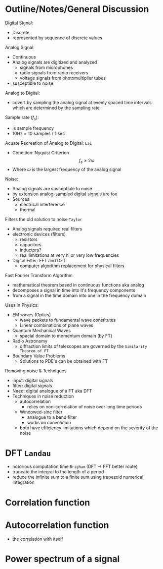 # Outline/Notes/General Discussion

Digital Signal:

- Discrete
- represented by sequence of discrete values

Analog Signal:

- Continuous
- Analog signals are digitized and analyzed
  - signals from microphones
  - radio signals from radio receivers
  - voltage signals from photomultiplier tubes
- susceptible to noise

Analog to Digital:

- covert by sampling the analog signal at evenly spaced time intervals which are determined by the sampling rate

Sample rate $(f_s)$:

- is sample frequency
- 10Hz = 10 samples / 1 sec

Acuate Recreation of Analog to Digital: `Lai`

- Condition: Nyquist Criterion
  $$
  f_s \geq 2\omega
  $$
- Where $\omega$ is the largest frequency of the analog signal

Noise:

- Analog signals are susceptible to noise
- by extension analog-sampled digital signals are too
- Sources:
  - electrical interference
  - thermal

Filters the old solution to noise `Taylor`

- Analog signals required real filters
- electronic devices (filters)
  - resistors
  - capacitors
  - inductors?
  - real limitations at very hi or very low frequencies
- Digital Filter: FFT and DFT
  - computer algorithm replacement for physical filters

Fast Fourier Transform Algorithm

- mathematical theorem based in continuous functions aka analog
- decomposes a signal in time into it's frequency components
- from a signal in the time domain into one in the frequency domain

Uses in Physics:

- EM waves (Optics)
  - wave packets to fundamental wave constitutes
  - Linear combinations of plane waves
- Quantum Mechanical Waves
  - spacial domain to momentum domain (by FT)
- Radio Astronomy
  - diffraction limits of telescopes are governed by the `Similarity Theorem of FT`
- Boundary Value Problems
  - Solutions to PDE's can be obtained with FT

Removing noise & Techniques

- input: digital signals
- filter: digital signals
- Need: digital analogue of a FT aka DFT
- Techniques in noise reduction
  - autocorrelation
    - relies on non-correlation of noise over long time periods
  - Windowed-sinc filter
    - analogue to a band filter
    - works on convolution
  - both have efficiency limitations which depend on the severity of the noise

# DFT `Landau`

- notorious computation time `Brigham` (DFT -> FFT better route)
- truncate the integral to the length of a period
- reduce the infinite sum to a finite sum using trapezoid numerical integration

# Correlation function

# Autocorrelation function

- the correlation with itself

# Power spectrum of a signal
